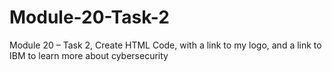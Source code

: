 # Module-20-Task-2
Module 20 – Task 2, Create HTML Code, with a link to my logo, and a link to IBM to learn more about cybersecurity
